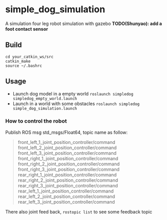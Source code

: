 # simple_dog_simulation
A simulation four leg robot simulation with gazebo
**TODO(Shunyao): add a foot contact sensor**
## Build
```
cd your_catkin_ws/src
catkin_make
source ~/.bashrc
```
## Usage
- Launch dog model in a empty world
`roslaunch simpledog simpledog_empty_world.launch`
- Launch in a world with some obstacles
`roslaunch simpledog simple_dog_simulation.launch`

### How to control the robot
Publish ROS msg std_msgs/Float64, topic name as follow:
> front_left_1_joint_position_controller/command
front_left_2_joint_position_controller/command
front_left_3_joint_position_controller/command
front_right_1_joint_position_controller/command
front_right_2_joint_position_controller/command
front_right_3_joint_position_controller/command
rear_right_1_joint_position_controller/command
rear_right_2_joint_position_controller/command
rear_right_3_joint_position_controller/command
rear_left_1_joint_position_controller/command
rear_left_2_joint_position_controller/command
rear_left_3_joint_position_controller/command

There also joint feed back,
`rostopic list`
to see some feedback topic

